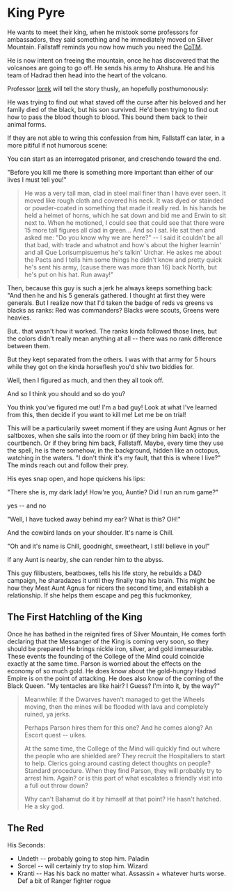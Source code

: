 # King Pyre

He wants to meet their king, when he mistook some professors for ambassadors, they said something and he immediately moved on Silver Mountain. Fallstaff reminds you now how much you need the [CoTM](/c/mind.md).

He is now intent on freeing the mountain, once he has discovered that the volcanoes are going to go off. He sends his army to Ahshura.  He and his team of Hadrad then head into the heart of the volcano.

Professor [Iorek](/p/iorek.md) will tell the story thusly, an hopefully posthumonously: 

He was trying to find out what staved off the curse after his beloved and her family died of the black, but his son survived. He'd been trying to find out how to pass the blood though to blood. This bound them back to their animal forms. 

If they are not able to wring this confession from him, Fallstaff can later, in a more pitiful if not humorous scene:

You can start as an interrogated prisoner, and creschendo toward the end.

"Before you kill me there is something more important than either of our lives I must tell you!"

> He was a very tall man, clad in steel mail finer than I have ever seen. It moved like rough cloth and covered his neck. It was dyed or stainded or powder-coated in something that made it really red. In his hands he held a helmet of horns, which he sat down and bid me and Erwin to sit next to. When he motioned, I could see that could see that there were 15 more tall figures all clad in green... And so I sat. He sat then and asked me: "Do you know why we are here?" -- I said it couldn't be all that bad, with trade and whatnot and how's about the higher learnin' and all Que Lorisumpisuemus he's talkin' Urchar. He askes me about the Pacts and I tells him some things he didn't know and pretty quick he's sent his army, (cause there was more than 16) back North, but he's put on his hat. Run away!"

Then, because this guy is such a jerk he always keeps something back:
"And then he and his 5 generals gathered. I thought at first they were generals. But I realize now that I'd taken the badge of reds vs greens vs blacks as ranks: Red was commanders? Blacks were scouts, Greens were heavies.

But.. that wasn't how it worked. The ranks kinda followed those lines, but the colors didn't really mean anything at all -- there was no rank difference between them.

But they kept separated from the others. I was with that army for 5 hours while they got on the kinda horseflesh you'd shiv two biddies for. 

Well, then I figured as much, and then they all took off.

And so I think you should and so do you?

You think you've figured me out! I'm a bad guy! Look at what I've learned from this, then decide if you want to kill me! Let me be on trial!

This will be a particularily sweet moment if they are using Aunt Agnus or her saltboxes, when she sails into the room or (if they bring him back) into the courtbench. Or if they bring him back, Fallstaff. Maybe, every time they use the spell, he is there somehow, in the background, hidden like an octopus, watching in the waters. "I don't think it's my fault, that this is where I live?" The minds reach out and follow their prey.

His eyes snap open, and hope quickens his lips:

"There she is, my dark lady! How're you, Auntie? Did I run an rum game?"

yes -- and no

"Well, I have tucked away behind my ear? What is this? OH!"

And the cowbird lands on your shoulder. It's name is Chill.

"Oh and it's name is Chill, goodnight, sweetheart, I still believe in you!"

If any Aunt is nearby, she can render him to the abyss.

This guy filibusters, beatboxes, tells his life story, he rebuilds a D&D campaign, he sharadazes it until they finally trap his brain. This might be how they Meat Aunt Agnus for nicers the second time, and establish a relationship. If she helps them escape and peg this fuckmonkey, 

## The First Hatchling of the King

Once he has bathed in the reignited fires of Silver Mountain, He comes forth declaring that the Messanger of the King is coming very soon, so they should be prepared! He brings nickle iron, silver, and gold immesurable. These events the founding of the College of the Mind could coincide exactly at the same time. Parson is worried about the effects on the economy of so much gold. He does know about the gold-hungry Hadrad Empire is on the point of attacking. He does also know of the coming of the Black Queen. "My tentacles are like hair? I Guess? I'm into it, by the way?" 

> Meanwhile:
> If the Dwarves haven't managed to get the Wheels moving, then the mines will be flooded with lava and completely ruined, ya jerks.
>
> Perhaps Parson hires them for this one? And he comes along? An Escort quest -- uikes.
>
> At the same time, the College of the Mind will quickly find out where the people who are shielded are? They recruit the Hospitallers to start to help. Clerics going around casting detect thoughts on people? Standard procedure. When they find Parson, they will probably try to arrest him. Again? or is this part of what escalates a friendly visit into a full out throw down?
>
> Why can't Bahamut do it by himself at that point? He hasn't hatched. He a sky god.

## The Red

His Seconds:
 - Undeth -- probably going to stop him. Paladin
 - Sorcel -- will certainly try to stop him. Wizard
 - Kranti -- Has his back no matter what. Assassin + whatever hurts worse. Def a bit of Ranger fighter rogue